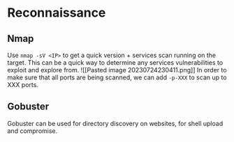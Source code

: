 # Reconnaissance

## Nmap
Use `nmap -sV <IP>` to get a quick version + services scan running on the target. This can be a quick way to determine any services vulnerabilities to exploit and explore from.
![[Pasted image 20230724230411.png]]
In order to make sure that all ports are being scanned, we can add `-p-XXX` to scan up to XXX ports.

## Gobuster
Gobuster can be used for directory discovery on websites, for shell upload and compromise.
